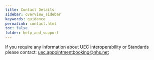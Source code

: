 ```yaml
---
title: Contact Details
sidebar: overview_sidebar
keywords: guidance
permalink: contact.html
toc: false
folder: help_and_support
---
```


If you require any information about UEC interoperability or Standards please contact: [uec.appointmentbooking@nhs.net](mailto:uec.appointmentbooking@nhs.net)
